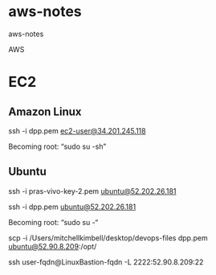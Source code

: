 # aws-notes
aws-notes

AWS

# EC2

## Amazon Linux
ssh -i dpp.pem ec2-user@34.201.245.118

Becoming root: “sudo su -sh”

## Ubuntu

ssh -i pras-vivo-key-2.pem ubuntu@52.202.26.181


ssh -i dpp.pem ubuntu@52.202.26.181

Becoming root: “sudo su -“


scp -i /Users/mitchellkimbell/desktop/devops-files dpp.pem ubuntu@52.90.8.209:/opt/


ssh user-fqdn@LinuxBastion-fqdn -L 2222:52.90.8.209:22

